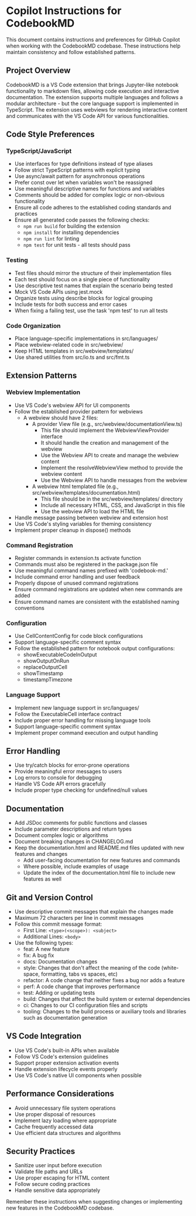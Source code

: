 # Copilot Instructions for CodebookMD

This document contains instructions and preferences for GitHub Copilot when working with the CodebookMD codebase. These instructions help maintain consistency and follow established patterns.

## Project Overview

CodebookMD is a VS Code extension that brings Jupyter-like notebook functionality to markdown files, allowing code execution and interactive documentation. The extension supports multiple languages and follows a modular architecture - but the core language support is implemented in TypeScript. The extension uses webviews for rendering interactive content and communicates with the VS Code API for various functionalities.

## Code Style Preferences

### TypeScript/JavaScript

- Use interfaces for type definitions instead of type aliases
- Follow strict TypeScript patterns with explicit typing
- Use async/await pattern for asynchronous operations
- Prefer const over let when variables won't be reassigned
- Use meaningful descriptive names for functions and variables
- Comments should be added for complex logic or non-obvious functionality
- Ensure all code adheres to the established coding standards and practices
- Ensure all generated code passes the following checks:
  - `npm run build` for building the extension
  - `npm install` for installing dependencies
  - `npm run lint` for linting
  - `npm test` for unit tests - all tests should pass

### Testing

- Test files should mirror the structure of their implementation files
- Each test should focus on a single piece of functionality
- Use descriptive test names that explain the scenario being tested
- Mock VS Code APIs using jest.mock
- Organize tests using describe blocks for logical grouping
- Include tests for both success and error cases
- When fixing a failing test, use the task 'npm test' to run all tests

### Code Organization

- Place language-specific implementations in src/languages/
- Place webview-related code in src/webview/
- Keep HTML templates in src/webview/templates/
- Use shared utilities from src/io.ts and src/fmt.ts

## Extension Patterns

### Webview Implementation

- Use VS Code's webview API for UI components
- Follow the established provider pattern for webviews
  - A webview should have 2 files:
    - A provider View file (e.g., src/webview/documentationView.ts)
      - This file should implement the WebviewViewProvider interface
      - It should handle the creation and management of the webview
      - Use the Webview API to create and manage the webview content
      - Implement the resolveWebviewView method to provide the webview content
      - Use the Webview API to handle messages from the webview
    - A webview html templated file (e.g., src/webview/templates/documentation.html)
      - This file should be in the src/webview/templates/ directory
      - Include all necessary HTML, CSS, and JavaScript in this file
      - Use the webview API to load the HTML file
- Handle message passing between webview and extension host
- Use VS Code's styling variables for theming consistency
- Implement proper cleanup in dispose() methods

### Command Registration

- Register commands in extension.ts activate function
- Commands must also be registered in the package.json file
- Use meaningful command names prefixed with 'codebook-md.'
- Include command error handling and user feedback
- Properly dispose of unused command registrations
- Ensure command registrations are updated when new commands are added
- Ensure command names are consistent with the established naming conventions

### Configuration

- Use CellContentConfig for code block configurations
- Support language-specific comment syntax
- Follow the established pattern for notebook output configurations:
  - showExecutableCodeInOutput
  - showOutputOnRun
  - replaceOutputCell
  - showTimestamp
  - timestampTimezone

### Language Support

- Implement new language support in src/languages/
- Follow the ExecutableCell interface contract
- Include proper error handling for missing language tools
- Support language-specific comment syntax
- Implement proper command execution and output handling

## Error Handling

- Use try/catch blocks for error-prone operations
- Provide meaningful error messages to users
- Log errors to console for debugging
- Handle VS Code API errors gracefully
- Include proper type checking for undefined/null values

## Documentation

- Add JSDoc comments for public functions and classes
- Include parameter descriptions and return types
- Document complex logic or algorithms
- Document breaking changes in CHANGELOG.md
- Keep the documentation.html and README.md files updated with new features and changes
  - Add user-facing documentation for new features and commands
  - Where possible, include examples of usage
  - Update the index of the documentation.html file to include new features as well

## Git and Version Control

- Use descriptive commit messages that explain the changes made
- Maximum 72 characters per line in commit messages
- Follow this commit message format:
  - First Line: `<type>(<scope>): <subject>`
  - Additional Lines: `<body>`
- Use the following types:
  - feat: A new feature
  - fix: A bug fix
  - docs: Documentation changes
  - style: Changes that don't affect the meaning of the code (white-space, formatting, tabs vs spaces, etc)
  - refactor: A code change that neither fixes a bug nor adds a feature
  - perf: A code change that improves performance
  - test: Adding or updating tests
  - build: Changes that affect the build system or external dependencies
  - ci: Changes to our CI configuration files and scripts
  - tooling: Changes to the build process or auxiliary tools and libraries such as documentation generation

## VS Code Integration

- Use VS Code's built-in APIs when available
- Follow VS Code's extension guidelines
- Support proper extension activation events
- Handle extension lifecycle events properly
- Use VS Code's native UI components when possible

## Performance Considerations

- Avoid unnecessary file system operations
- Use proper disposal of resources
- Implement lazy loading where appropriate
- Cache frequently accessed data
- Use efficient data structures and algorithms

## Security Practices

- Sanitize user input before execution
- Validate file paths and URLs
- Use proper escaping for HTML content
- Follow secure coding practices
- Handle sensitive data appropriately

Remember these instructions when suggesting changes or implementing new features in the CodebookMD codebase.